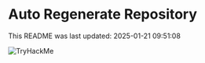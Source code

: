 # Auto Regenerate Repository

This README was last updated: 2025-01-21 09:51:08

 ![TryHackMe](https://tryhackme.com/badge/533634)